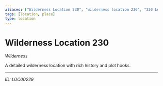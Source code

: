 ```yaml
---
aliases: ["Wilderness Location 230", "wilderness location 230", "230 Location Wilderness"]
tags: [location, place]
type: location
---
```


# Wilderness Location 230

*Wilderness*

A detailed wilderness location with rich history and plot hooks.

---
*ID: LOC00229*